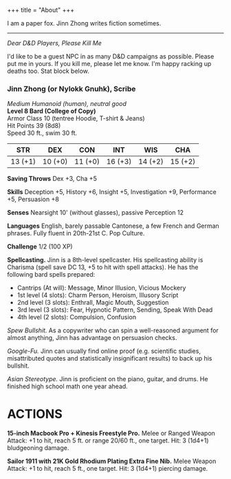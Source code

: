 +++
title = "About"
+++

I am a paper fox. Jinn Zhong writes fiction sometimes.

___
*Dear D&D Players, Please Kill Me*

I'd like to be a guest NPC in as many D&D campaigns as possible. Please put me in yours. If you kill me, please let me know. I'm happy racking up deaths too. Stat block below.

### Jinn Zhong (or Nylokk Gnuhk), Scribe
*Medium Humanoid (human), neutral good*  
**Level 8 Bard (College of Copy)**  
Armor Class 10 (tentree Hoodie, T-shirt & Jeans)  
Hit Points 39 (8d8)  
Speed 30 ft., swim 30 ft.  

| STR | DEX | CON | INT | WIS | CHA |
|-----|-----|-----|-----|-----|-----|
| 13 (+1) | 10 (+0) | 11 (+0) | 16 (+3) | 14 (+2) | 15 (+2)|

**Saving Throws** Dex +3, Cha +5

**Skills** Deception +5, History +6, Insight +5, Investigation +9, Performance +5, Persuasion +8

**Senses** Nearsight 10' (without glasses), passive Perception 12

**Languages** English, barely passable Cantonese, a few French and German phrases. Fully fluent in 20th-21st C. Pop Culture.

**Challenge** 1/2 (100 XP)

**Spellcasting.** Jinn is a 8th-level spellcaster. His spellcasting ability is Charisma (spell save DC 13, +5 to hit with spell attacks). He has the following bard spells prepared:

* Cantrips (At will): Message, Minor Illusion, Vicious Mockery
* 1st level (4 slots): Charm Person, Heroism, Illusory Script
* 2nd level (3 slots): Enthrall, Magic Mouth, Suggestion
* 3rd level (3 slots): Fear, Hypnotic Pattern, Sending, Speak With Dead
* 4th level (2 slots): Compulsion, Confusion

*Spew Bullshit.* As a copywriter who can spin a well-reasoned argument for almost anything, Jinn has advantage on persuasion checks.

*Google-Fu.* Jinn can usually find online proof (e.g. scientific studies, misattributed quotes and statistically insignificant results) to back up his bullshit.

*Asian Stereotype.* Jinn is proficient on the piano, guitar, and drums. He finished high school math one year ahead.

# ACTIONS

**15-inch Macbook Pro + Kinesis Freestyle Pro.** Melee or Ranged Weapon Attack: +1 to hit, reach 5 ft. or range 20/60 ft., one target. Hit: 3 (1d4+1) bludgeoning damage.

**Sailor 1911 with 21K Gold Rhodium Plating Extra Fine Nib.** Melee Weapon Attack: +1 to hit, reach 5 ft., one target. Hit: 3 (1d4+1) piercing damage.
